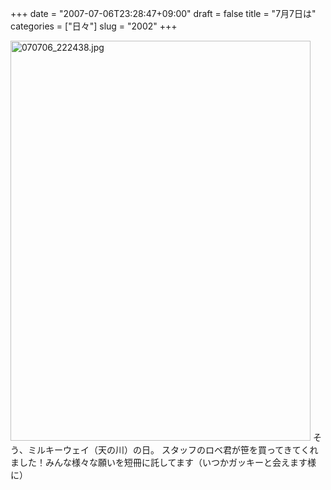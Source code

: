 +++
date = "2007-07-06T23:28:47+09:00"
draft = false
title = "7月7日は"
categories = ["日々"]
slug = "2002"
+++

<img alt="070706_222438.jpg" class="pict" height="640" src="http://ieiriblog.img.jugem.jp/20070706_329874.jpg" width="480" />
そう、ミルキーウェイ（天の川）の日。
スタッフのロベ君が笹を買ってきてくれました！みんな様々な願いを短冊に託してます（いつかガッキーと会えます様に）
